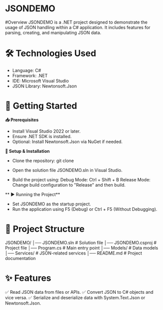 # JSONDEMO

#Overview
JSONDEMO is a .NET project designed to demonstrate the usage of JSON handling within a C# application. It includes features for parsing, creating, and manipulating JSON data.

# 🛠 Technologies Used
- Language: C#
- Framework: .NET
- IDE: Microsoft Visual Studio
- JSON Library: Newtonsoft.Json

# 🚀 Getting Started
**📥 Prerequisites**
- Install Visual Studio 2022 or later.
- Ensure .NET SDK is installed.
- Optional: Install Newtonsoft.Json via NuGet if needed.

**🔧 Setup & Installation**
- Clone the repository:
    git clone <repository-url>

- Open the solution file JSONDEMO.sln in Visual Studio.
- Build the project using:
    Debug Mode: Ctrl + Shift + B
    Release Mode: Change build configuration to "Release" and then build.

** ▶️ Running the Project**
- Set JSONDEMO as the startup project.
- Run the application using F5 (Debug) or Ctrl + F5 (Without Debugging).

# 📂 Project Structure
JSONDEMO/
│── JSONDEMO.sln           # Solution file
│── JSONDEMO.csproj        # Project file
│── Program.cs             # Main entry point
│── Models/                # Data models
│── Services/              # JSON-related services
│── README.md              # Project documentation

# ✨ Features
✅ Read JSON data from files or APIs.
✅ Convert JSON to C# objects and vice versa.
✅ Serialize and deserialize data with System.Text.Json or Newtonsoft.Json.
